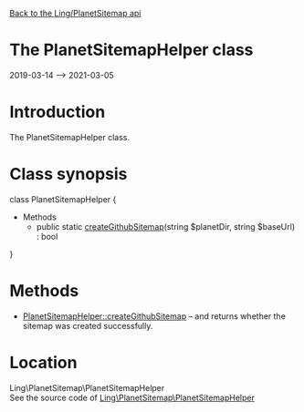 [Back to the Ling/PlanetSitemap api](https://github.com/lingtalfi/PlanetSitemap/blob/master/doc/api/Ling/PlanetSitemap.md)



The PlanetSitemapHelper class
================
2019-03-14 --> 2021-03-05






Introduction
============

The PlanetSitemapHelper class.



Class synopsis
==============


class <span class="pl-k">PlanetSitemapHelper</span>  {

- Methods
    - public static [createGithubSitemap](https://github.com/lingtalfi/PlanetSitemap/blob/master/doc/api/Ling/PlanetSitemap/PlanetSitemapHelper/createGithubSitemap.md)(string $planetDir, string $baseUrl) : bool

}






Methods
==============

- [PlanetSitemapHelper::createGithubSitemap](https://github.com/lingtalfi/PlanetSitemap/blob/master/doc/api/Ling/PlanetSitemap/PlanetSitemapHelper/createGithubSitemap.md) &ndash; and returns whether the sitemap was created successfully.





Location
=============
Ling\PlanetSitemap\PlanetSitemapHelper<br>
See the source code of [Ling\PlanetSitemap\PlanetSitemapHelper](https://github.com/lingtalfi/PlanetSitemap/blob/master/PlanetSitemapHelper.php)



